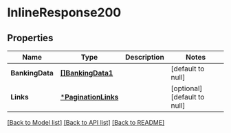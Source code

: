 # InlineResponse200

## Properties
Name | Type | Description | Notes
------------ | ------------- | ------------- | -------------
**BankingData** | [**[]BankingData1**](BankingData1.md) |  | [default to null]
**Links** | [***PaginationLinks**](PaginationLinks.md) |  | [optional] [default to null]

[[Back to Model list]](../README.md#documentation-for-models) [[Back to API list]](../README.md#documentation-for-api-endpoints) [[Back to README]](../README.md)

